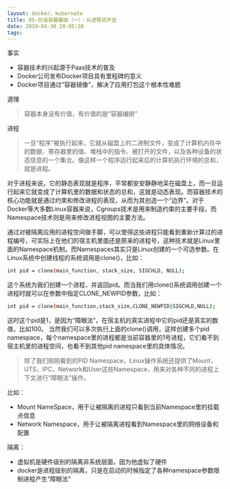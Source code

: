 ```yaml
---
layout: docker、kubernate
title: 05-白话容器基础（一）：从进程说开去
date: 2019-04-30 20:05:28
tags:
---
```

事实
- 容器技术的兴起源于Paas技术的普及
- Docker公司发布Docker项目具有里程碑的意义
- Docker项目通过“容器镜像”，解决了应用打包这个根本性难题

道理
>容器本身没有价值，有价值的是“容器编排”

进程
>一旦“程序”被执行起来，它就从磁盘上的二进制文件，变成了计算机内存中的数据、寄存器里的值、堆栈中的指令、被打开的文件，以及各种设备的状态信息的一个集合。像这样一个程序运行起来后的计算机执行环境的总和，就是进程。

对于进程来说，它的静态表现就是程序，平常都安安静静地呆在磁盘上，而一旦运行起来它就变成了计算机里的数据和状态的总和，这就是动态表现。而容器技术的核心功能就是通过约束和修改进程的表现，从而为其创造一个“边界”。对于Docker等大多数Linux容器来说，Cgroups技术是用来制造约束的主要手段，而Namespace技术则是用来修改进程视图的主要方法。

通过对被隔离应用的进程空间做手脚，可以使得这些进程只能看到重新计算过的进程编号，可实际上在他们的宿主机里面还是原来的进程号，这种技术就是Linux里面的Namespace机制，而Namespaces其实只是Linux创建的一个可选参数。在Linux系统中创建线程的系统调用是clone()，比如：
```bash
int pid = clone(main_function, stack_size, SIGCHLD, NULL);
```
这个系统为我们创建一个进程，并返回pid。而当我们用clone()系统调用创建一个进程时就可以在参数中指定CLONE_NEWPID参数，比如：
```bash
int pid = clone(main_function,stack_size,CLONE_NEWPID|SIGCHLD,NULL);
```
这时这个pid是1，是因为“障眼法”，在宿主机的真实进程中它的pid还是真实的数值，比如100。
当然我们可以多次执行上面的clone()调用，这样创建多个pid namespace，每个namespace里的进程都是当前容器里的1号进程，它们看不到宿主机里的进程空间，也看不到其他pid namespace里的具体情况。

>除了我们刚刚看到的PID Namespace，Linux操作系统还提供了Mount，UTS，IPC，Network和User这些Namespace，用来对各种不同的进程上下文进行“障眼法”操作。

比如：
- Mount NameSpace，用于让被隔离的进程只看到当前Namespace里的挂载点信息
- Network Namespace，用于让被隔离进程看到Namespace里的网络设备和配置

隔离：
- 虚拟机是硬件级别的隔离非系统层面，因为他虚拟了硬件
- docker是进程级别的隔离，只是在启动的时候指定了各种namespace参数限制进程产生“障眼法”